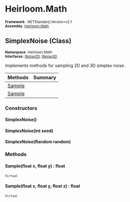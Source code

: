 # Heirloom.Math

<small>**Framework**: .NETStandard,Version=v2.1</small>  
<small>**Assembly**: [Heirloom.Math](../Heirloom.Math/Heirloom.Math.md)</small>  

## SimplexNoise (Class)
<small>**Namespace**: Heirloom.Math</sub></small>  
<small>**Interfaces**: [INoise2D](Heirloom.Math.INoise2D.md), [INoise3D](Heirloom.Math.INoise3D.md)</small>  

Implements methods for sampling 2D and 3D simplex noise.

| Methods                | Summary |
|------------------------|---------|
| [Sample](#SAMB43AC0AA) |         |
| [Sample](#SAM96EA574)  |         |

### Constructors

#### SimplexNoise()

#### SimplexNoise(int seed)

#### SimplexNoise(Random random)

### Methods

#### <a name="SAMB43AC0AA"></a>Sample(float x, float y) : float
<small>`Virtual`</small>


#### <a name="SAM96EA574"></a>Sample(float x, float y, float z) : float
<small>`Virtual`</small>


